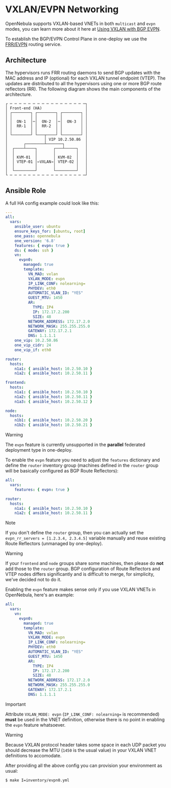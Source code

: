 [//]: # ( vim: set wrap : )

# VXLAN/EVPN Networking

OpenNebula supports VXLAN-based VNETs in both `multicast` and `evpn` modes, you can learn more about it here at [Using VXLAN with BGP EVPN](https://docs.opennebula.io/stable/open_cluster_deployment/networking_setup/vxlan.html#using-vxlan-with-bgp-evpn).

To establish the BGP/EVPN Control Plane in one-deploy we use the [FRR/EVPN](https://docs.frrouting.org/en/latest/evpn.html) routing service.

## Architecture

The hypervisors runs FRR routing daemons to send BGP updates with the MAC address and IP (optional) for each VXLAN tunnel endpoint (VTEP). The updates are distributed to all the hypervisors using one or more BGP route reflectors (RR). The following diagram shows the main components of the architecture.


```
┌ ─ ─ ─ ─ ─ ─ ─ ─ ─ ─ ─ ─ ─ ─ ─ ─ ─┐
│ Front-end (HA)                   │
│ ┌────────┐ ┌────────┐ ┌────────┐ │
│ │        │ │        │ │        │ │
│ │  ON-1  │─│  ON-2  │─│  ON-3  │ │
│ │  RR-1  │ │  RR-2  │ │        │ │
│ │        │ │        │ │        │ │
│ └────────┘ └───┬────┘ └────────┘ │
│                │ VIP 10.2.50.86  │
│       ┌────────┴───────┐         │
│  ┌────┴────┐       ┌───┴─────┐   │
│  │         │       │         │   │
│  │ KVM-01  │       │ KVM-02  │   │
│  │ VTEP-01 │←VXLAN→│ VTEP-02 │   │
│  │         │       │         │   │
│  └─────────┘       └─────────┘   │
└ ─ ─ ─ ─ ─ ─ ─ ─ ─ ─ ─ ─ ─ ─ ─ ─ ─┘
```

## Ansible Role

A full HA config example could look like this:

```yaml
---
all:
  vars:
    ansible_user: ubuntu
    ensure_keys_for: [ubuntu, root]
    one_pass: opennebula
    one_version: '6.8'
    features: { evpn: true }
    ds: { mode: ssh }
    vn:
      evpn0:
        managed: true
        template:
          VN_MAD: vxlan
          VXLAN_MODE: evpn
          IP_LINK_CONF: nolearning=
          PHYDEV: eth0
          AUTOMATIC_VLAN_ID: "YES"
          GUEST_MTU: 1450
          AR:
            TYPE: IP4
            IP: 172.17.2.200
            SIZE: 48
          NETWORK_ADDRESS: 172.17.2.0
          NETWORK_MASK: 255.255.255.0
          GATEWAY: 172.17.2.1
          DNS: 1.1.1.1
    one_vip: 10.2.50.86
    one_vip_cidr: 24
    one_vip_if: eth0

router:
  hosts:
    n1a1: { ansible_host: 10.2.50.10 }
    n1a2: { ansible_host: 10.2.50.11 }

frontend:
  hosts:
    n1a1: { ansible_host: 10.2.50.10 }
    n1a2: { ansible_host: 10.2.50.11 }
    n1a3: { ansible_host: 10.2.50.12 }

node:
  hosts:
    n1b1: { ansible_host: 10.2.50.20 }
    n1b2: { ansible_host: 10.2.50.21 }
```

> [!WARNING]
> The `evpn` feature is currently unsupported in the **parallel** federated deployment type in one-deploy.

To enable the `evpn` feature you need to adjust the `features` dictionary and define the `router` inventory group (machines defined in the `router` group will be basically configured as BGP Route Reflectors):

```yaml
all:
  vars:
    features: { evpn: true }

router:
  hosts:
    n1a1: { ansible_host: 10.2.50.10 }
    n1a2: { ansible_host: 10.2.50.11 }
```

> [!NOTE]
> If you don't define the `router` group, then you can actually set the `evpn_rr_servers = [1.2.3.4, 2.3.4.5]` variable manually and reuse existing Route Reflectors (unmanaged by one-deploy).

> [!WARNING]
> If your `frontend` and `node` groups share some machines, then please do **not** add those to the `router` group. BGP configuration of Route Reflectors and VTEP nodes differs significantly and is difficult to merge, for simplicity, we've decided not to do it.

Enabling the `evpn` feature makes sense only if you use VXLAN VNETs in OpenNebula, here's an example:

```yaml
all:
  vars:
    vn:
      evpn0:
        managed: true
        template:
          VN_MAD: vxlan
          VXLAN_MODE: evpn
          IP_LINK_CONF: nolearning=
          PHYDEV: eth0
          AUTOMATIC_VLAN_ID: "YES"
          GUEST_MTU: 1450
          AR:
            TYPE: IP4
            IP: 172.17.2.200
            SIZE: 48
          NETWORK_ADDRESS: 172.17.2.0
          NETWORK_MASK: 255.255.255.0
          GATEWAY: 172.17.2.1
          DNS: 1.1.1.1
```

> [!IMPORTANT]
> Attribute `VXLAN_MODE: evpn` (`IP_LINK_CONF: nolearning=` is recommended) **must** be used in the VNET definition, otherwise there is no point in enabling the `evpn` feature whatsoever.

> [!WARNING]
> Because VXLAN protocol header takes some space in each UDP packet you should decrease the MTU (`1450` is the usual value) in your VXLAN VNET definitions to accomodate.

After providing all the above config you can provision your environment as usual:

```shell
$ make I=inventory/evpn0.yml
```
